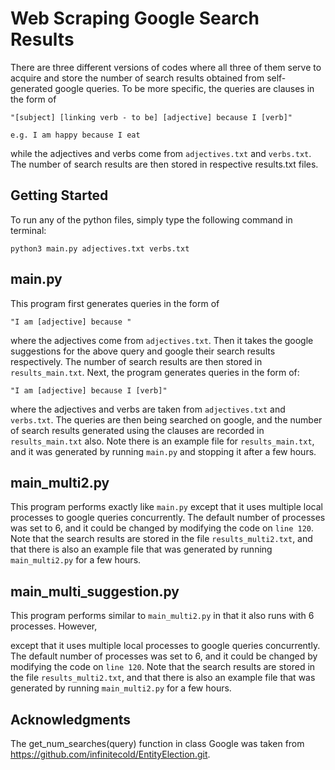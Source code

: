 # Web Scraping Google Search Results

There are three different versions of codes where all three of them serve to acquire and store the number of search results obtained from self-generated google queries. To be more specific, the queries are clauses in the form of 

```
"[subject] [linking verb - to be] [adjective] because I [verb]" 

e.g. I am happy because I eat
```

while the adjectives and verbs come from ```adjectives.txt``` and ```verbs.txt```. The number of search results are then stored in respective results.txt files.

## Getting Started

To run any of the python files, simply type the following command in terminal:

```
python3 main.py adjectives.txt verbs.txt
```

## main.py

This program first generates queries in the form of

```
"I am [adjective] because "
```

where the adjectives come from ```adjectives.txt```. Then it takes the google suggestions for the above query and google their search results respectively. The number of search results are then stored in ```results_main.txt```. Next, the program generates queries in the form of:

```
"I am [adjective] because I [verb]" 
```

where the adjectives and verbs are taken from ```adjectives.txt``` and ```verbs.txt```. The queries are then being searched on google, and the number of search results generated using the clauses are recorded in ```results_main.txt``` also. Note there is an example file for ```results_main.txt```, and it was generated by running ```main.py``` and stopping it after a few hours.

## main_multi2.py

This program performs exactly like ```main.py``` except that it uses multiple local processes to google queries concurrently. The default number of processes was set to 6, and it could be changed by modifying the code on ```line 120```. Note that the search results are stored in the file ```results_multi2.txt```, and that there is also an example file that was generated by running ```main_multi2.py``` for a few hours.

## main_multi_suggestion.py

This program performs similar to ```main_multi2.py``` in that it also runs with 6 processes. However, 

except that it uses multiple local processes to google queries concurrently. The default number of processes was set to 6, and it could be changed by modifying the code on ```line 120```. Note that the search results are stored in the file ```results_multi2.txt```, and that there is also an example file that was generated by running ```main_multi2.py``` for a few hours.

## Acknowledgments

The get_num_searches(query) function in class Google was taken from https://github.com/infinitecold/EntityElection.git.
